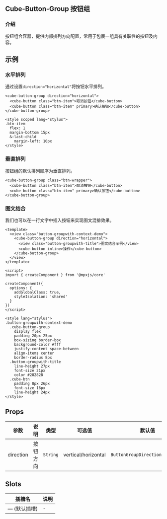 ## Cube-Button-Group 按钮组

<card>

### 介绍

按钮组合容器，提供内部排列方向配置，常用于包裹一组具有关联性的按钮及内容。

</card>


## 示例

<card>

### 水平排列

通过设置`direction="horizontal"`将按钮水平排列。


<collapse-wrapper>

```vue
<cube-button-group direction="horizontal">
  <cube-button class="btn-item">取消按钮</cube-button>
  <cube-button class="btn-item" primary>确认按钮</cube-button>
</cube-button-group>
```

</collapse-wrapper>


<collapse-wrapper>

```vue
<style scoped lang="stylus">
.btn-item
  flex: 1
  margin-bottom 15px
  &:last-child
    margin-left: 10px
</style>
```

</collapse-wrapper>


</card>

<card>

### 垂直排列

按钮组的默认排列顺序为垂直排列。


<collapse-wrapper>

```vue
<cube-button-group class="btn-wrapper">
  <cube-button class="btn-item">取消按钮</cube-button>
  <cube-button class="btn-item" primary>确认按钮</cube-button>
</cube-button-group>
```

</collapse-wrapper>


</card>

<card>

### 图文结合

我们也可以在一行文字中插入按钮来实现图文混排效果。


<collapse-wrapper>

```vue
<template>
  <view class="button-groupwith-context-demo">
    <cube-button-group direction="horizontal">
      <view class="button-groupwith-title">图文结合示例</view>
      <cube-button inline>操作</cube-button>
    </cube-button-group>
  </view>
</template>

<script>
import { createComponent } from '@mpxjs/core'

createComponent({
  options: {
    addGlobalClass: true,
    styleIsolation: 'shared'
  }
})
</script>

<style lang="stylus">
.button-groupwith-context-demo
  .cube-button-group
    display flex
    padding 20px 25px
    box-sizing border-box
    background-color #fff
    justify-content space-between
    align-items center
    border-radius 8px
  .button-groupwith-title
    line-height 27px
    font-size 21px
    color #282828
  .cube-btn
    padding 8px 26px
    font-size 16px
    line-height 24px
</style>
```

</collapse-wrapper>


</card>


## Props

<!-- @vuese:[name]:props:start -->
|参数|说明|类型|可选值|默认值|
|---|---|---|---|---|
|direction|按钮方向|`String`|vertical/horizontal|<pre v-pre class="language-typescript inside-td"><code><span class="hljs-title class_">ButtonGroupDirection</span>.<span class="hljs-property">VERTICAL</span></code></pre>|

<!-- @vuese:[name]:props:end -->


## Slots

<!-- @vuese:[name]:slots:start -->
|插槽名|说明|
|---|---|
|— (默认插槽)|-|

<!-- @vuese:[name]:slots:end -->



